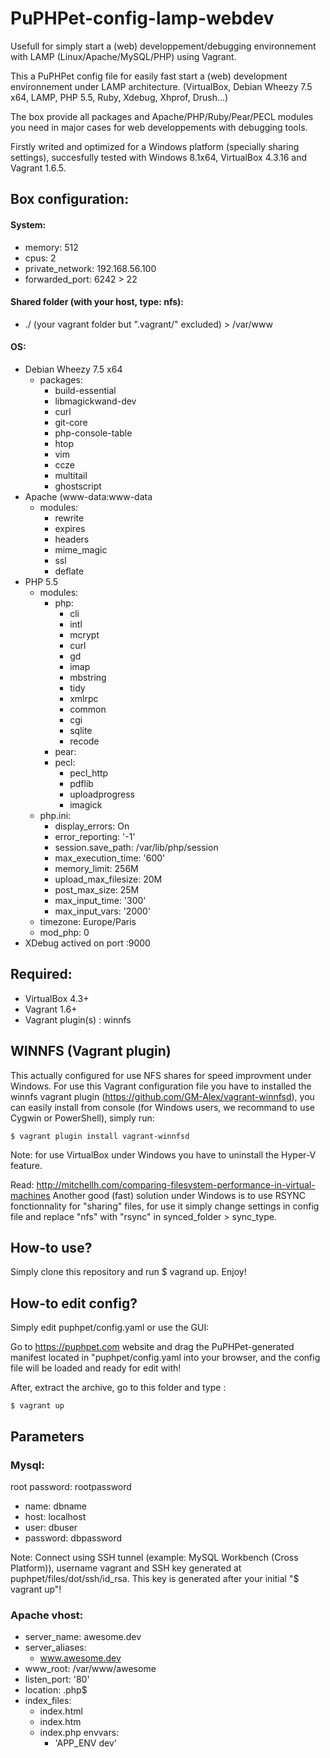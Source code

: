 PuPHPet-config-lamp-webdev
==========================

Usefull for simply start a (web) developpement/debugging environnement with LAMP (Linux/Apache/MySQL/PHP) using Vagrant.

This a PuPHPet config file for easily fast start a (web) development environnement under LAMP architecture. (VirtualBox, Debian Wheezy 7.5 x64, LAMP, PHP 5.5, Ruby, Xdebug, Xhprof, Drush...)

The box provide all packages and Apache/PHP/Ruby/Pear/PECL modules you need in major cases for web developpements with debugging tools.

Firstly writed and optimized for a Windows platform (specially sharing settings), succesfully tested with Windows 8.1x64, VirtualBox 4.3.16 and Vagrant 1.6.5.

## Box configuration:

#### System:
- memory: 512
- cpus: 2
- private_network: 192.168.56.100
- forwarded_port: 6242 > 22

#### Shared folder (with your host, type: nfs):
- ./ (your vagrant folder but ".vagrant/" excluded) > /var/www

#### OS:
- Debian Wheezy 7.5 x64
  - packages:
    - build-essential
    - libmagickwand-dev
    - curl
    - git-core
    - php-console-table
    - htop
    - vim
    - ccze
    - multitail
    - ghostscript
- Apache (www-data:www-data
  - modules:
    - rewrite
    - expires
    - headers
    - mime_magic
    - ssl
    - deflate
- PHP 5.5
  - modules:
    - php:
      - cli
      - intl
      - mcrypt
      - curl
      - gd
      - imap
      - mbstring
      - tidy
      - xmlrpc
      - common
      - cgi
      - sqlite
      - recode
    - pear:
    - pecl:
      - pecl_http
      - pdflib
      - uploadprogress
      - imagick
  - php.ini:
      - display_errors: On
      - error_reporting: '-1'
      - session.save_path: /var/lib/php/session
      - max_execution_time: '600'
      - memory_limit: 256M
      - upload_max_filesize: 20M
      - post_max_size: 25M
      - max_input_time: '300'
      - max_input_vars: '2000'
  - timezone: Europe/Paris
  - mod_php: 0
- XDebug actived on port :9000

## Required:
- VirtualBox 4.3+
- Vagrant 1.6+
- Vagrant plugin(s) : winnfs

## WINNFS (Vagrant plugin)
This actually configured for use NFS shares for speed improvment under Windows. For use this Vagrant configuration file you have to installed the winnfs vagrant plugin (https://github.com/GM-Alex/vagrant-winnfsd), you can easily install from console (for Windows users, we recommand to use Cygwin or PowerShell), simply run:
```
$ vagrant plugin install vagrant-winnfsd
```

Note: for use VirtualBox under Windows you have to uninstall the Hyper-V feature.

Read: http://mitchellh.com/comparing-filesystem-performance-in-virtual-machines Another good (fast) solution under Windows is to use RSYNC fonctionnality for "sharing" files, for use it simply change settings in config file and replace "nfs" with "rsync" in synced_folder > sync_type.

## How-to use?

Simply clone this repository and run $ vagrand up. Enjoy!

## How-to edit config?

Simply edit puphpet/config.yaml or use the GUI:

Go to https://puphpet.com website and drag the PuPHPet-generated manifest located in "puphpet/config.yaml into your browser, and the config file will be loaded and ready for edit with!

After, extract the archive, go to this folder and type :

```
$ vagrant up
```

## Parameters

### Mysql:

root password: rootpassword

- name: dbname
- host: localhost
- user: dbuser
- password: dbpassword

Note: Connect using SSH tunnel (example: MySQL Workbench (Cross Platform)), username vagrant and SSH key generated at puphpet/files/dot/ssh/id_rsa. This key is generated after your initial "$ vagrant up"! 

### Apache vhost:
- server_name: awesome.dev
- server_aliases:
  - www.awesome.dev
- www_root: /var/www/awesome
- listen_port: '80'
- location: \.php$
- index_files:
  - index.html
  - index.htm
  - index.php
  envvars:
      - 'APP_ENV dev'
